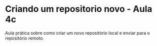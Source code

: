 <h1>Criando um repositorio novo - Aula 4c</h1>

Aula prática sobre como criar um novo repositório local e enviar para o repositório remoto.
